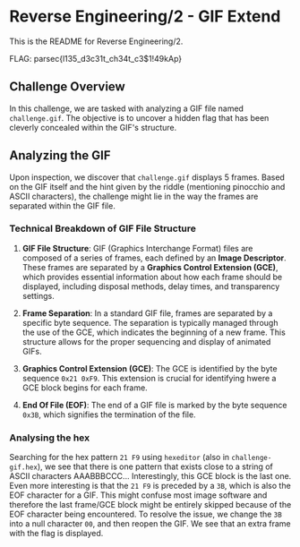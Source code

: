 # Reverse Engineering/2 - GIF Extend
This is the README for Reverse Engineering/2.

FLAG: parsec{l135_d3c31t_ch34t_c3$1!49kAp}

## Challenge Overview

In this challenge, we are tasked with analyzing a GIF file named `challenge.gif`. The objective is to uncover a hidden flag that has been cleverly concealed within the GIF's structure. 

## Analyzing the GIF

Upon inspection, we discover that `challenge.gif` displays 5 frames. Based on the GIF itself and the hint given by the riddle (mentioning pinocchio and ASCII characters), the challenge might lie in the way the frames are separated within the GIF file.

### Technical Breakdown of GIF File Structure

1. **GIF File Structure**: GIF (Graphics Interchange Format) files are composed of a series of frames, each defined by an **Image Descriptor**. These frames are separated by a **Graphics Control Extension (GCE)**, which provides essential information about how each frame should be displayed, including disposal methods, delay times, and transparency settings.

2. **Frame Separation**: In a standard GIF file, frames are separated by a specific byte sequence. The separation is typically managed through the use of the GCE, which indicates the beginning of a new frame. This structure allows for the proper sequencing and display of animated GIFs.

3. **Graphics Control Extension (GCE)**: The GCE is identified by the byte sequence `0x21 0xF9`. This extension is crucial for identifying hwere a GCE block begins for each frame.

4. **End Of File (EOF)**: The end of a GIF file is marked by the byte sequence `0x3B`, which signifies the termination of the file.

### Analysing the hex

Searching for the hex pattern `21 F9` using `hexeditor` (also in `challenge-gif.hex`), we see that there is one pattern that exists close to a string of ASCII characters AAABBBCCC...
Interestingly, this GCE block is the last one. Even more interesting is that the `21 F9` is preceded by a `3B`, which is also the EOF character for a GIF. This might confuse most image software and therefore the last frame/GCE block might be entirely skipped because of the EOF character being encountered. To resolve the issue, we change the `3B` into a null character `00`, and then reopen the GIF. We see that an extra frame with the flag is displayed.